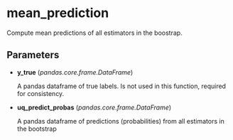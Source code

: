# mean_prediction

Compute mean predictions of all estimators in the boostrap.



## Parameters

- **y_true** (*pandas.core.frame.DataFrame*)

    A pandas dataframe of true labels. Is not used in this function, required for consistency.

- **uq_predict_probas** (*pandas.core.frame.DataFrame*)

    A pandas dataframe of predictions (probabilities) from all estimators in the bootstrap





